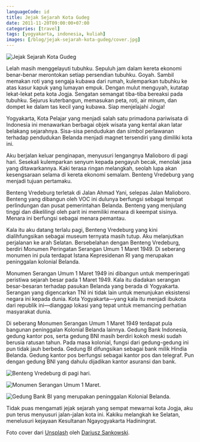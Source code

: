 ```yaml
---
languageCode: id
title: Jejak Sejarah Kota Gudeg
date: 2011-11-20T09:00:00+07:00
categories: [travel]
tags: [yogyakarta, indonesia, kuliah]
images: [/blog/jejak-sejarah-kota-gudeg/cover.jpg]
---
```

![Jejak Sejarah Kota Gudeg](cover.jpg)

Lelah masih menggelayuti tubuhku. Sepuluh jam dalam kereta ekonomi benar-benar merontokan setiap persendian tubuhku. Goyah. Sambil memakan roti yang sengaja kubawa dari rumah, kulemparkan tubuhku ke atas kasur kapuk yang lumayan empuk. Dengan mulut menguyah, kutatap lekat-lekat peta kota Jogja. Sengatan semangat tiba-tiba bereaksi pada tubuhku. Sejurus kuterbangun, memasukan peta, roti, air minum, dan dompet ke dalam tas kecil yang kubawa. Siap menjelajahi Jogja!

Yogyakarta, Kota Pelajar yang menjadi salah satu primadona pariwisata di Indonesia ini menawarkan berbagai objek wisata yang kental akan latar belakang sejarahnya. Sisa-sisa pendudukan dan simbol perlawanan terhadap pendudukan Belanda menjadi magnet tersendiri yang dimiliki kota ini.

Aku berjalan keluar penginapan, menyusuri lengangnya Malioboro di pagi hari. Sesekali kulemparkan senyum kepada pengayuh becak, menolak jasa yang ditawarkannya. Kaki terasa ringan melangkah, seolah lupa akan kesengsaraan selama di kereta ekonomi semalam. Benteng Vredeburg yang menjadi tujuan pertamaku.

Benteng Vredeburg terletak di Jalan Ahmad Yani, selepas Jalan Malioboro. Benteng yang dibangun oleh VOC ini dulunya berfungsi sebagai tempat perlindungan dan pusat pemerintahan Belanda. Benteng yang menjulang tinggi dan dikelilingi oleh parit ini memiliki menara di keempat sisinya. Menara ini berfungsi sebagai menara pemantau.

Kala itu aku datang terlalu pagi, Benteng Vredeburg yang kini dialihfungsikan sebagai museum ternyata masih tutup. Aku melanjutkan perjalanan ke arah Selatan. Bersebelahan dengan Benteng Vredeburg, berdiri Monumen Peringatan Serangan Umum 1 Maret 1949. Di seberang monumen ini pula terdapat Istana Kepresidenan RI yang merupakan peninggalan kolonial Belanda.

Monumen Serangan Umum 1 Maret 1949 ini dibangun untuk memperingati peristiwa sejarah besar pada 1 Maret 1949. Kala itu diadakan serangan besar-besaran terhadap pasukan Belanda yang berada di Yogyakarta. Serangan yang digencarkan TNI ini tidak lain untuk menunjukan eksistensi negara ini kepada dunia. Kota Yogyakarta—yang kala itu menjadi ibukota dari republik ini—dianggap lokasi yang tepat untuk memancing perhatian masyarakat dunia.

Di seberang Monumen Serangan Umum 1 Maret 1949 terdapat pula bangunan peninggalan Kolonial Belanda lainnya. Gedung Bank Indonesia, gedung kantor pos, serta gedung BNI masih berdiri kokoh meski sudah berusia ratusan tahun. Pada masa kolonial, fungsi dari gedung-gedung ini pun tidak jauh berbeda. Gedung BI difungsikan sebagai bank milik Hindia Belanda. Gedung kantor pos berfungsi sebagai kantor pos dan telegraf. Pun dengan gedung BNI yang dahulu dijadikan kantor asuransi dan bank.

![Benteng Vredeburg di pagi hari.](01-museum-vredeburg.jpg)

![Monumen Serangan Umum 1 Maret.](02-monumen-serangan-10-maret.jpg)

![Gedung Bank BI yang merupakan peninggalan Kolonial Belanda.](03-bank-bi.jpg)

Tidak puas mengamati jejak sejarah yang sempat mewarnai kota Jogja, aku pun terus menyusuri jalan-jalan kota ini. Kakiku melangkah ke Selatan, menelusuri kejayaan Kesultanan Ngayogyakarta Hadiningrat.

Foto cover dari [Unsplash](https://unsplash.com/photos/3OiYMgDKJ6k) oleh [Dariusz Sankowski](https://unsplash.com/@dariuszsankowski).
